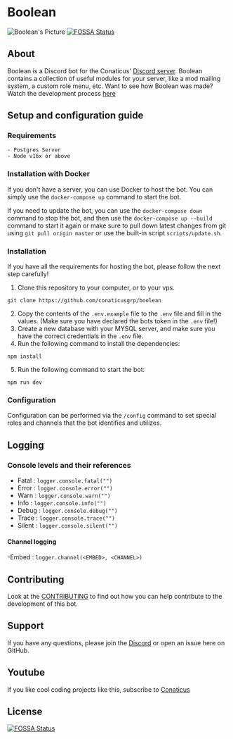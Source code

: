 <h1>Boolean</h1>

![Boolean's Picture](./docs/Boolean%20Pfp.png)
[![FOSSA Status](https://app.fossa.com/api/projects/git%2Bgithub.com%2Fconaticusgrp%2Fboolean.svg?type=shield)](https://app.fossa.com/projects/git%2Bgithub.com%2Fconaticusgrp%2Fboolean?ref=badge_shield)

## About
Boolean is a Discord bot for the Conaticus' [Discord server](https://discord.gg/conaticus). Boolean contains a collection of useful modules for your server, like a mod mailing system, a custom role menu, etc. Want to see how Boolean was made? Watch the development process [here](https://www.youtube.com/watch?v=xq2jR3_msmk)

## Setup and configuration guide

### Requirements
```
- Postgres Server
- Node v16x or above
```

### Installation with Docker
If you don't have a server, you can use Docker to host the bot. You can simply use the `docker-compose up` command to start the bot.

If you need to update the bot, you can use the `docker-compose down` command to stop the bot, and then use the `docker-compose up --build` command to start it again or make sure to pull down latest changes from git using `git pull origin master` or use the built-in script `scripts/update.sh`.

### Installation
If you have all the requirements for hosting the bot, please follow the next step carefully!

1. Clone this repository to your computer, or to your vps.
```
git clone https://github.com/conaticusgrp/boolean
```

2. Copy the contents of the `.env.example` file to the `.env` file and fill in the values. (Make sure you have declared the bots token in the `.env` file!)
3. Create a new database with your MYSQL server, and make sure you have the correct credentials in the `.env` file.
4. Run the following command to install the dependencies:
```
npm install
```
5. Run the following command to start the bot:
```
npm run dev
```

### Configuration

Configuration can be performed via the `/config` command to set special roles
and channels that the bot identifies and utilizes.

## Logging

### Console levels and their references

-   Fatal : `logger.console.fatal("")`
-   Error : `logger.console.error("")`
-   Warn : `logger.console.warn("")`
-   Info : `logger.console.info("")`
-   Debug : `logger.console.debug("")`
-   Trace : `logger.console.trace("")`
-   Silent : `logger.console.silent("")`

#### Channel logging

-Embed : `logger.channel(<EMBED>, <CHANNEL>)`

## Contributing

Look at the [CONTRIBUTING](https://github.com/conaticus/boolean/blob/master/CONTRIBUTING.md) to find out how you can help contribute to the development of this bot.

## Support

If you have any questions, please join the [Discord](https://discord.gg/conaticus) or open an issue here on GitHub.

## Youtube

If you like cool coding projects like this, subscribe to [Conaticus](https://www.youtube.com/channel/UCRLHJ-7b4pjDpBBHAUXEvjQ)


## License
[![FOSSA Status](https://app.fossa.com/api/projects/git%2Bgithub.com%2Fconaticusgrp%2Fboolean.svg?type=large)](https://app.fossa.com/projects/git%2Bgithub.com%2Fconaticusgrp%2Fboolean?ref=badge_large)